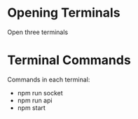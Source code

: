# Opening Terminals

Open three terminals

# Terminal Commands
Commands in each terminal:
- npm run socket
- npm run api
- npm start

